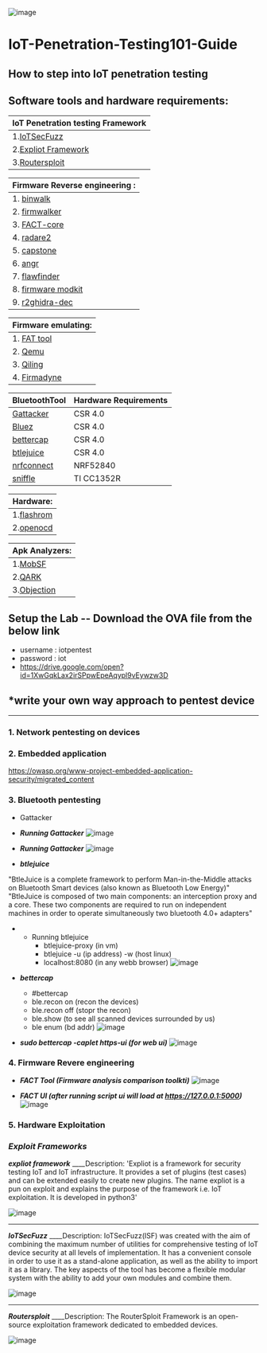 ![image](https://github.com/V33RU/IoT-Penetration-Testing101-guide/blob/master/git.png)


# IoT-Penetration-Testing101-Guide

How to step into IoT penetration testing  
----------------------------------------------------------------------------------------------------------------------
 ## Software tools and hardware requirements:
 
|__IoT Penetration testing Framework__  |
| --------------------------------------|
| 1.[IoTSecFuzz](https://gitlab.com/invuls/iot-projects/iotsecfuzz)			        |
| 2.[Expliot Framework](https://gitlab.com/expliot_framework/expliot)                   |
| 3.[Routersploit](https://github.com/threat9/routersploit)			|


| __Firmware Reverse engineering    :__      |
| ---------------------------------------|
| 1. [binwalk](https://github.com/ReFirmLabs/binwalk)                            |
| 2. [firmwalker](https://github.com/craigz28/firmwalker)                         |
| 3. [FACT-core](https://github.com/fkie-cad/FACT_core)                          |
| 4. [radare2](https://github.com/radareorg/radare2)                            |
| 5. [capstone](http://www.capstone-engine.org/)                           |
| 6. [angr](https://github.com/angr/angr)                               |
| 7. [flawfinder](https://github.com/david-a-wheeler/flawfinder)                         |
| 8. [firmware modkit](https://github.com/rampageX/firmware-mod-kit)                    |
| 9. [r2ghidra-dec](https://github.com/radareorg/r2ghidra-dec)                       |
 

| __Firmware emulating:__	|
| ------------------------------|
| 1. [FAT tool](https://github.com/attify/firmware-analysis-toolkit)                   |
| 2. [Qemu](https://github.com/qemu/qemu)             		|	
| 3. [Qiling](https://github.com/qilingframework/qiling)         		|
| 4. [Firmadyne](https://github.com/firmadyne/firmadyne)        		|



| __BluetoothTool__ | __Hardware Requirements__ | 
| -------------------|---------------------------|
| [Gattacker](https://github.com/securing/gattacker)         | CSR 4.0                   | 
| [Bluez](http://www.bluez.org/)             | CSR 4.0                   | 
| [bettercap](https://www.bettercap.org/)         | CSR 4.0                   |
| [btlejuice](https://github.com/DigitalSecurity/btlejuice)         | CSR 4.0                   |
| [nrfconnect](https://www.nordicsemi.com/Software-and-tools/Development-Tools/nRF-Connect-for-desktop)        | NRF52840                  |
| [sniffle](https://github.com/nccgroup/Sniffle)           | TI CC1352R                |


	
|__Hardware:__	    |
| ------------------|
| 1.[flashrom](https://flashrom.org/Flashrom)        |
| 2.[openocd](https://github.com/ntfreak/openocd)         |
	
|__Apk Analyzers:__ |
| ------------------|
| 1.[MobSF](https://github.com/MobSF/Mobile-Security-Framework-MobSF)           |
| 2.[QARK](https://github.com/linkedin/qark)            | 
| 3.[Objection](https://github.com/sensepost/objection)       |

## Setup the Lab -- Download the OVA file from the below link 

- username : iotpentest
- password : iot
- <https://drive.google.com/open?id=1XwGqkLax2irSPpwEpeAqypl9vEywzw3D>

## *write your own way approach to pentest device
--------------------------------------------------------------------------------------------------------------------------

### 1. Network pentesting on devices

### 2. Embedded application
   
   <https://owasp.org/www-project-embedded-application-security/migrated_content>
    
### 3. Bluetooth pentesting
   
  - Gattacker
  
  - ___Running Gattacker___
    ![image](https://github.com/V33RU/Null-Bangalore-IoT-Security-101-workshop/blob/master/null/gattacker/gattacker1.JPG)
    
  - ___Running Gattacker___
    ![image](https://github.com/V33RU/Null-Bangalore-IoT-Security-101-workshop/blob/master/null/gattacker/gattacker2.JPG)
    
   - ___btlejuice___
   
   "BtleJuice is a complete framework to perform Man-in-the-Middle attacks on Bluetooth Smart devices (also known as Bluetooth Low Energy)"
   "BtleJuice is composed of two main components: an interception proxy and a core. These two components are required to run on independent machines in order to operate simultaneously two bluetooth 4.0+ adapters"
     
  - 
	  - Running btlejuice
          - btlejuice-proxy (in vm)
          - btlejuice -u (ip address) -w (host linux)
          - localhost:8080 (in any webb browser)
     ![image](https://github.com/V33RU/Null-Bangalore-IoT-Security-101-workshop/blob/master/null/btlejuice/BTLE-JUICE.png)
    
   - ___bettercap___
        - #bettercap
        - ble.recon on (recon the devices)
        - ble.recon off (stopr the recon)
        - ble.show (to see all scanned devices surrounded by us)
        - ble enum (bd addr)
      ![image](https://github.com/V33RU/Null-Bangalore-IoT-Security-101-workshop/blob/master/null/bettercap/bettercap.png)
           
        
   - ___sudo bettercap -caplet https-ui (for web ui)___
      ![image](https://github.com/V33RU/Null-Bangalore-IoT-Security-101-workshop/blob/master/null/bettercap/Selection_003.png)
  
  
### 4. Firmware Revere engineering
    
   - ___FACT Tool (Firmware analysis comparison toolkti)___
      ![image](https://github.com/V33RU/Null-Bangalore-IoT-Security-101-workshop/blob/master/null/firmware/Selection_003.png)
     
   - ___FACT UI (after running script ui will load at https://127.0.0.1:5000)___
      ![image](https://github.com/V33RU/Null-Bangalore-IoT-Security-101-workshop/blob/master/null/firmware/FACT-UI.png)
         
      
### 5. Hardware Exploitation



### ***Exploit Frameworks***
	
   ___expliot framework___
   ____Description:
   'Expliot is a framework for security testing IoT and IoT infrastructure. It provides a set of plugins (test cases)
and can be extended easily to create new plugins. The name expliot is a pun on exploit and explains the purpose of
the framework i.e. IoT exploitation. It is developed in python3'

   ![image](https://github.com/V33RU/Null-Bangalore-IoT-Security-101-workshop/blob/master/null/exploit%20framework/expliot.JPG)

----------------------------------------------------------------------------------------------------------------------------------  
   ___IoTSecFuzz___
   ____Description:
   IoTSecFuzz(ISF) was created with the aim of combining the maximum number of utilities for comprehensive testing of IoT device security at all levels of implementation. It has a convenient console in order to use it as a stand-alone application, as well as the ability to import it as a library.
The key aspects of the tool has become a flexible modular system with the ability to add your own modules and combine them.
   
   ![image](https://github.com/V33RU/Null-Bangalore-IoT-Security-101-workshop/blob/master/null/exploit%20framework/iotsecfuzz.JPG)

-------------------------------------------------------------------------------------------------------------------------------------   
   ___Routersploit___
   ____Description:
  The RouterSploit Framework is an open-source exploitation framework dedicated to embedded devices.

   ![image](https://github.com/V33RU/Null-Bangalore-IoT-Security-101-workshop/blob/master/null/exploit%20framework/routersploit.JPG)
